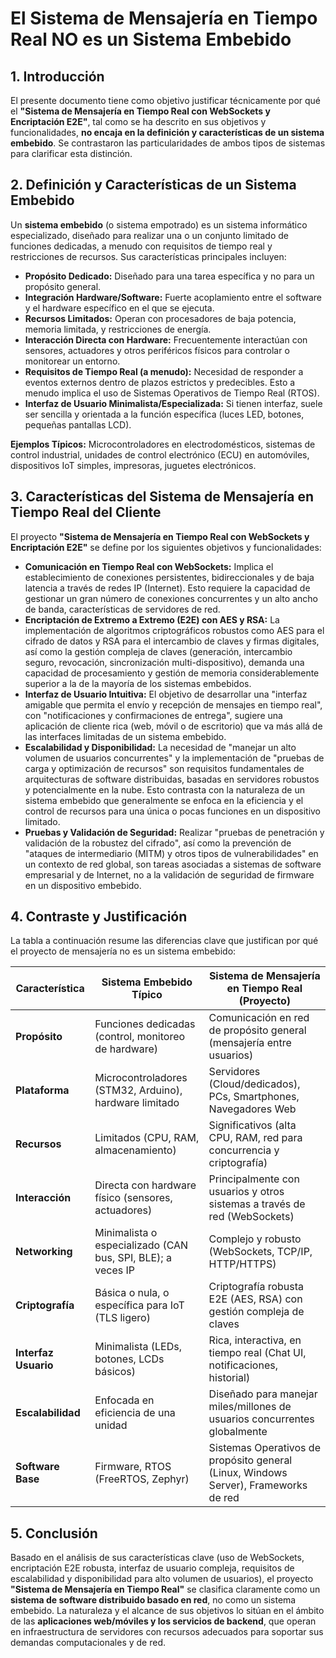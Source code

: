 # El Sistema de Mensajería en Tiempo Real NO es un Sistema Embebido

## 1. Introducción

El presente documento tiene como objetivo justificar técnicamente por qué el **"Sistema de Mensajería en Tiempo Real con WebSockets y Encriptación E2E"**, tal como se ha descrito en sus objetivos y funcionalidades, **no encaja en la definición y características de un sistema embebido**. Se contrastaron las particularidades de ambos tipos de sistemas para clarificar esta distinción.

## 2. Definición y Características de un Sistema Embebido

Un **sistema embebido** (o sistema empotrado) es un sistema informático especializado, diseñado para realizar una o un conjunto limitado de funciones dedicadas, a menudo con requisitos de tiempo real y restricciones de recursos. Sus características principales incluyen:

- **Propósito Dedicado:** Diseñado para una tarea específica y no para un propósito general.
- **Integración Hardware/Software:** Fuerte acoplamiento entre el software y el hardware específico en el que se ejecuta.
- **Recursos Limitados:** Operan con procesadores de baja potencia, memoria limitada, y restricciones de energía.
- **Interacción Directa con Hardware:** Frecuentemente interactúan con sensores, actuadores y otros periféricos físicos para controlar o monitorear un entorno.
- **Requisitos de Tiempo Real (a menudo):** Necesidad de responder a eventos externos dentro de plazos estrictos y predecibles. Esto a menudo implica el uso de Sistemas Operativos de Tiempo Real (RTOS).
- **Interfaz de Usuario Minimalista/Especializada:** Si tienen interfaz, suele ser sencilla y orientada a la función específica (luces LED, botones, pequeñas pantallas LCD).

**Ejemplos Típicos:** Microcontroladores en electrodomésticos, sistemas de control industrial, unidades de control electrónico (ECU) en automóviles, dispositivos IoT simples, impresoras, juguetes electrónicos.

## 3. Características del Sistema de Mensajería en Tiempo Real del Cliente

El proyecto **"Sistema de Mensajería en Tiempo Real con WebSockets y Encriptación E2E"** se define por los siguientes objetivos y funcionalidades:

- **Comunicación en Tiempo Real con WebSockets:** Implica el establecimiento de conexiones persistentes, bidireccionales y de baja latencia a través de redes IP (Internet). Esto requiere la capacidad de gestionar un gran número de conexiones concurrentes y un alto ancho de banda, características de servidores de red.
- **Encriptación de Extremo a Extremo (E2E) con AES y RSA:** La implementación de algoritmos criptográficos robustos como AES para el cifrado de datos y RSA para el intercambio de claves y firmas digitales, así como la gestión compleja de claves (generación, intercambio seguro, revocación, sincronización multi-dispositivo), demanda una capacidad de procesamiento y gestión de memoria considerablemente superior a la de la mayoría de los sistemas embebidos.
- **Interfaz de Usuario Intuitiva:** El objetivo de desarrollar una "interfaz amigable que permita el envío y recepción de mensajes en tiempo real", con "notificaciones y confirmaciones de entrega", sugiere una aplicación de cliente rica (web, móvil o de escritorio) que va más allá de las interfaces limitadas de un sistema embebido.
- **Escalabilidad y Disponibilidad:** La necesidad de "manejar un alto volumen de usuarios concurrentes" y la implementación de "pruebas de carga y optimización de recursos" son requisitos fundamentales de arquitecturas de software distribuidas, basadas en servidores robustos y potencialmente en la nube. Esto contrasta con la naturaleza de un sistema embebido que generalmente se enfoca en la eficiencia y el control de recursos para una única o pocas funciones en un dispositivo limitado.
- **Pruebas y Validación de Seguridad:** Realizar "pruebas de penetración y validación de la robustez del cifrado", así como la prevención de "ataques de intermediario (MITM) y otros tipos de vulnerabilidades" en un contexto de red global, son tareas asociadas a sistemas de software empresarial y de Internet, no a la validación de seguridad de firmware en un dispositivo embebido.

## 4. Contraste y Justificación

La tabla a continuación resume las diferencias clave que justifican por qué el proyecto de mensajería no es un sistema embebido:

| **Característica**       | **Sistema Embebido Típico**                                         | **Sistema de Mensajería en Tiempo Real (Proyecto)**                                     |
|--------------------------|----------------------------------------------------------------------|------------------------------------------------------------------------------------------|
| **Propósito**            | Funciones dedicadas (control, monitoreo de hardware)                | Comunicación en red de propósito general (mensajería entre usuarios)                    |
| **Plataforma**           | Microcontroladores (STM32, Arduino), hardware limitado              | Servidores (Cloud/dedicados), PCs, Smartphones, Navegadores Web                         |
| **Recursos**             | Limitados (CPU, RAM, almacenamiento)                                | Significativos (alta CPU, RAM, red para concurrencia y criptografía)                   |
| **Interacción**          | Directa con hardware físico (sensores, actuadores)                  | Principalmente con usuarios y otros sistemas a través de red (WebSockets)              |
| **Networking**           | Minimalista o especializado (CAN bus, SPI, BLE); a veces IP         | Complejo y robusto (WebSockets, TCP/IP, HTTP/HTTPS)                                    |
| **Criptografía**         | Básica o nula, o específica para IoT (TLS ligero)                   | Criptografía robusta E2E (AES, RSA) con gestión compleja de claves                     |
| **Interfaz Usuario**     | Minimalista (LEDs, botones, LCDs básicos)                           | Rica, interactiva, en tiempo real (Chat UI, notificaciones, historial)                 |
| **Escalabilidad**        | Enfocada en eficiencia de una unidad                                | Diseñado para manejar miles/millones de usuarios concurrentes globalmente              |
| **Software Base**        | Firmware, RTOS (FreeRTOS, Zephyr)                                   | Sistemas Operativos de propósito general (Linux, Windows Server), Frameworks de red     |


## 5. Conclusión

Basado en el análisis de sus características clave (uso de WebSockets, encriptación E2E robusta, interfaz de usuario compleja, requisitos de escalabilidad y disponibilidad para alto volumen de usuarios), el proyecto **"Sistema de Mensajería en Tiempo Real"** se clasifica claramente como un **sistema de software distribuido basado en red**, no como un sistema embebido. La naturaleza y el alcance de sus objetivos lo sitúan en el ámbito de las **aplicaciones web/móviles y los servicios de backend**, que operan en infraestructura de servidores con recursos adecuados para soportar sus demandas computacionales y de red.
